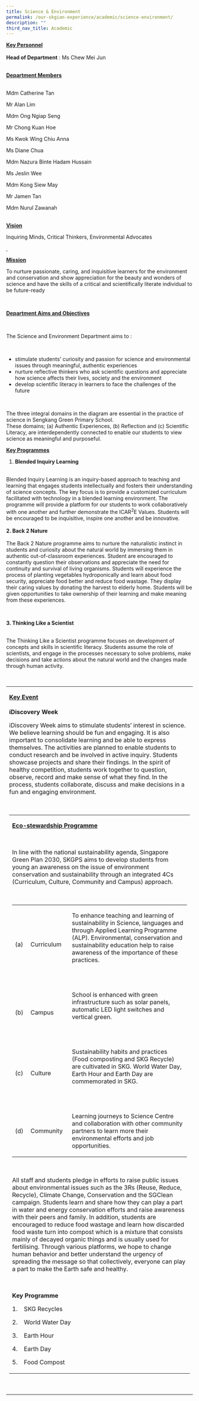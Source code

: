 ```yaml
---
title: Science & Environment
permalink: /our-skgian-experience/academic/science-environment/
description: ""
third_nav_title: Academic
---
```

<p><strong><u>Key Personnel</u></strong><u><br><br></u><strong>Head of Department</strong>&nbsp;: Ms Chew Mei Jun<br><br></p>
<p><strong><u>Department Members</u></strong><u><br><br></u></p>
<p>Mdm Catherine Tan</p>
<p>Mr Alan Lim</p>
<p>Mdm Ong Ngiap Seng</p>
<p>Mr Chong Kuan Hoe</p>
<p>Ms Kwok Wing Chiu Anna</p>
<p>Ms Diane Chua</p>
<p>Mdm Nazura Binte Hadam Hussain</p>
<p>Ms Jeslin Wee</p>
<p>Mdm Kong Siew May</p>
<p>Mr Jamen Tan</p>
<p>Mdm Nurul Zawanah</p>
<p><br><strong><u>Vision</u></strong></p>
<p>Inquiring Minds, Critical Thinkers, Environmental Advocates</p>
<p><strong><u>&nbsp;</u></strong></p>
<p><strong><u>Mission</u></strong></p>
<p>To nurture&nbsp;passionate,&nbsp;caring, and&nbsp;inquisitive learners&nbsp;for the&nbsp;environment and conservation&nbsp;and show&nbsp;appreciation for the beauty&nbsp;and&nbsp;wonders of science&nbsp;and have the&nbsp;skills of a critical and scientifically literate individual&nbsp;to be&nbsp;future-ready</p>
<p>&nbsp;</p>
<p><strong><u>Department Aims and Objectives</u></strong></p>
<p>&nbsp;</p>
<p>The Science and Environment Department aims to :</p>
<p>&nbsp;</p>
<ul>
<li>stimulate students’ curiosity and passion for science and environmental issues through&nbsp;meaningful, authentic experiences</li>
<li>nurture&nbsp;reflective thinkers&nbsp;who ask scientific questions and appreciate how science affects their lives, society and the environment</li>
<li>develop&nbsp;scientific literacy&nbsp;in learners to face the challenges of the future&nbsp;</li>
</ul>
<p>&nbsp;</p>
<p>The three integral domains in the diagram are essential in the practice of science in Sengkang Green Primary School. <br>These domains; (a) Authentic Experiences, (b) Reflection and (c) Scientific Literacy, are interdependently connected to enable our students to view science as meaningful and purposeful.</p>
<p><strong><u>Key Programmes</u></strong></p>
<ol>
<li><strong> Blended Inquiry Learning</strong></li>
</ol>
<p><br>Blended Inquiry Learning is an inquiry-based approach to teaching and learning that engages students intellectually and fosters their understanding of science concepts. The key focus is to provide a customized curriculum facilitated with technology in a blended learning environment. The programme will provide a platform for our students to work collaboratively with one another and further demonstrate the ICAR<sup>2</sup>E Values. Students will be encouraged to be inquisitive, inspire one another and be innovative. <br><strong><br></strong><strong>2. Back 2 Nature</strong><br><br>The Back 2 Nature programme aims to nurture the naturalistic instinct in students and curiosity about the natural world by immersing them in authentic out-of-classroom experiences. Student are encouraged to constantly question their observations and appreciate the need for continuity and survival of living organisms. Students will experience the process of planting vegetables hydroponically and learn about food security, appreciate food better and reduce food wastage. They display their caring values by donating the harvest to elderly home. Students will be given opportunities to take ownership of their learning and make meaning from these experiences.</p>
<p>&nbsp;</p>
<p><strong>3. Thinking Like a Scientist</strong></p>
<p><br>The Thinking Like a Scientist programme focuses on development of concepts and skills in scientific literacy. Students assume the role of scientists, and engage in the processes necessary to solve problems, make decisions and take actions about the natural world and the changes made through human activity.</p>
<p>&nbsp;</p>
<table>
<tbody>
<tr>
<td>
<p><strong><u>Key Event <br></u></strong><strong><br>iDiscovery Week</strong></p>
<p>iDiscovery Week aims to stimulate students’ interest in science. We believe learning should be fun and engaging. It is also important to consolidate learning and be able to express themselves. The activities are planned to enable students to conduct research and be involved in active inquiry. Students showcase projects and share their findings. In the spirit of healthy competition, students work together to question, observe, record and make sense of what they find. In the process, students collaborate, discuss and make decisions in a fun and engaging environment.</p>
<p>&nbsp;</p>
<table>
<tbody>
<tr>
<td>
<p><strong><u>Eco-stewardship Programme</u></strong></p>
<p>&nbsp;</p>
<p>In line with the national sustainability agenda, Singapore Green Plan 2030, SKGPS aims to develop students from young an awareness on the issue of environment conservation and sustainability through an integrated 4Cs (Curriculum, Culture, Community and Campus) approach.</p>
<p>&nbsp;</p>
<table>
<tbody>
<tr>
<td width="34">
<p>(a)</p>
</td>
<td width="116">
<p>Curriculum</p>
</td>
<td width="720">
<p>To enhance teaching and learning of sustainability in Science, languages and through Applied Learning Programme (ALP). Environmental, conservation and sustainability education help to raise awareness of the importance of these practices.</p>
<p>&nbsp;</p>
</td>
</tr>
<tr>
<td width="34">
<p>(b)</p>
</td>
<td width="116">
<p>Campus</p>
</td>
<td width="720">
<p>School is enhanced with green infrastructure such as solar panels, automatic LED light switches and vertical green.</p>
<p>&nbsp;</p>
</td>
</tr>
<tr>
<td width="34">
<p>(c)</p>
</td>
<td width="116">
<p>Culture</p>
</td>
<td width="720">
<p>Sustainability habits and practices (Food composting and SKG Recycle)&nbsp; are cultivated in SKG. World Water Day, Earth Hour and Earth Day are commemorated in SKG.</p>
<p>&nbsp;</p>
</td>
</tr>
<tr>
<td width="34">
<p>(d)</p>
</td>
<td width="116">
<p>Community</p>
</td>
<td width="720">
<p>Learning journeys to Science Centre and collaboration with other community partners to learn more their environmental efforts and job opportunities.</p>
</td>
</tr>
</tbody>
</table>
<p>&nbsp;</p>
<p>All staff and students pledge in efforts to raise public issues about environmental issues such as the 3Rs (Reuse, Reduce, Recycle), Climate Change, Conservation and the SGClean campaign. Students learn and share how they can play a part in water and energy conservation efforts and raise awareness with their peers and family. In addition, students are encouraged to reduce food wastage and learn how discarded food waste turn into compost which is a mixture that consists mainly of decayed organic things and is usually used for fertilising. Through various platforms, we hope to change human behavior and better understand the urgency of spreading the message so that collectively, everyone can play a part to make the Earth safe and healthy.&nbsp;&nbsp;</p>
<p>&nbsp;</p>
<p><strong>Key Programme</strong></p>
<p>1.&nbsp;&nbsp;&nbsp; SKG Recycles</p>
<p>2.&nbsp;&nbsp;&nbsp; World Water Day</p>
<p>3.&nbsp;&nbsp;&nbsp; Earth Hour</p>
<p>4.&nbsp;&nbsp;&nbsp; Earth Day</p>
<p>5.&nbsp;&nbsp;&nbsp; Food Compost</p>
</td>
</tr>
</tbody>
</table>
<p>&nbsp;</p>
</td>
</tr>
</tbody>
</table>